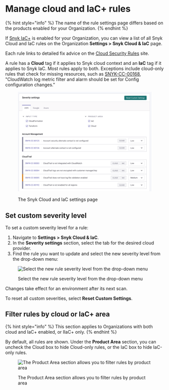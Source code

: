 # Manage cloud and IaC+ rules

{% hint style="info" %}
The name of the rule settings page differs based on the products enabled for your Organization.
{% endhint %}

If [Snyk IaC+](./) is enabled for your Organization, you can view a list of all Snyk Cloud and IaC rules on the Organization **Settings > Snyk Cloud & IaC** page.

Each rule links to detailed fix advice on the [Cloud Security Rules](https://security.snyk.io/rules/cloud/) site.

A rule has a **Cloud** tag if it applies to Snyk cloud context and an **IaC** tag if it applies to Snyk IaC. Most rules apply to both. Exceptions include cloud-only rules that check for missing resources, such as [SNYK-CC-00168](https://security.snyk.io/rules/cloud/SNYK-CC-00168), "CloudWatch log metric filter and alarm should be set for Config configuration changes."

<figure><img src="../../.gitbook/assets/snyk-cloud-and-iac-settings-page (1).png" alt="The Snyk Cloud and IaC settings page"><figcaption><p>The Snyk Cloud and IaC settings page</p></figcaption></figure>

## Set custom severity level

To set a custom severity level for a rule:

1. Navigate to **Settings > Snyk Cloud & IaC**.
2. In the **Severity settings** section, select the tab for the desired cloud provider.
3. Find the rule you want to update and select the new severity level from the drop-down menu:

<figure><img src="../../.gitbook/assets/snyk-cloud-and-iac-set-custom-severity-ui (1).png" alt="Select the new rule severity level from the drop-down menu"><figcaption><p>Select the new rule severity level from the drop-down menu</p></figcaption></figure>

Changes take effect for an environment after its next scan.

To reset all custom severities, select **Reset Custom Settings**.

## Filter rules by cloud or IaC+ area

{% hint style="info" %}
This section applies to Organizations with both cloud and IaC+ enabled, or IIaC+ only.
{% endhint %}

By default, all rules are shown. Under the **Product Area** section, you can uncheck the Cloud box to hide Cloud-only rules, or the IaC box to hide IaC-only rules.

<figure><img src="../../.gitbook/assets/snyk-cloud-iac-rules-select-by-product.png" alt="The Product Area section allows you to filter rules by product area"><figcaption><p>The Product Area section allows you to filter rules by product area</p></figcaption></figure>
